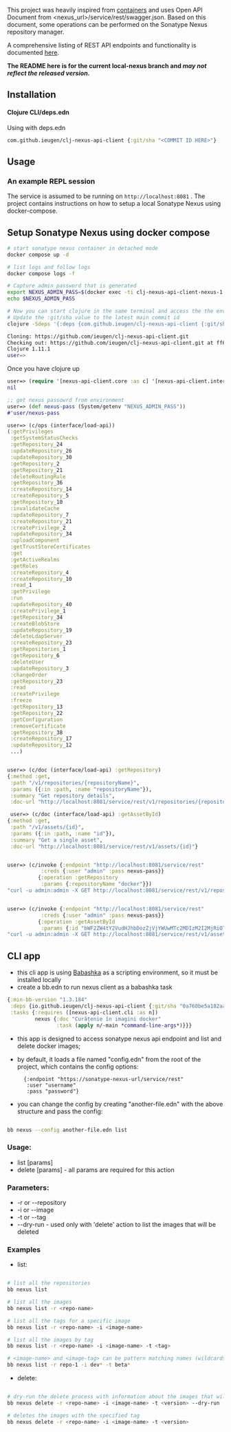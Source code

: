 

This project was heavily inspired from  [contajners](https://github.com/lispyclouds/contajners) and uses Open API Document from <nexus_url>/service/rest/swagger.json.
Based on this document, some operations can be performed on the Sonatype Nexus repository manager.

A comprehensive listing of REST API endpoints and functionality is documented [here](https://help.sonatype.com/repomanager3/integrations/rest-and-integration-api).

**The README here is for the current local-nexus branch and _may not reflect the released version_.**

## Installation

#### Clojure CLI/deps.edn

Using with deps.edn

```clojure
com.github.ieugen/clj-nexus-api-client {:git/sha "<COMMIT ID HERE>"}
```
## Usage

### An example REPL session

The service is assumed to be running on `http://localhost:8081` .
The project contains instructions on how to setup a local Sonatype Nexus using docker-compose.

## Setup Sonatype Nexus using docker compose

```sh
# start sonatype nexus container in detached mode
docker compose up -d

# list logs and follow logs
docker compose logs -f

# Capture admin password that is generated
export NEXUS_ADMIN_PASS=$(docker exec -ti clj-nexus-api-client-nexus-1 cat /nexus-data/admin.password)
echo $NEXUS_ADMIN_PASS

# Now you can start clojure in the same terminal and access the the env var
# Update the :git/sha value to the latest main commit id
clojure -Sdeps '{:deps {com.github.ieugen/clj-nexus-api-client {:git/sha "7b686a3bffcbf29a3de86711e588a80afea8c237"}}}'

Cloning: https://github.com/ieugen/clj-nexus-api-client.git
Checking out: https://github.com/ieugen/clj-nexus-api-client.git at ff6257357ef9464a42f9b8a528d240c44d44446a
Clojure 1.11.1
user=>

```

Once you have clojure up

```clojure
user=> (require '[nexus-api-client.core :as c] '[nexus-api-client.interface :as interface])
nil

;; get nexus passowrd from environment
user=> (def nexus-pass (System/getenv "NEXUS_ADMIN_PASS"))
#'user/nexus-pass

user=> (c/ops (interface/load-api))
(:getPrivileges
 :getSystemStatusChecks
 :getRepository_24
 :updateRepository_26
 :updateRepository_30
 :getRepository_2
 :getRepository_21
 :deleteRoutingRule
 :getRepository_36
 :createRepository_14
 :createRepository_5
 :getRepository_10
 :invalidateCache
 :updateRepository_7
 :createRepository_21
 :createPrivilege_2
 :updateRepository_34
 :uploadComponent
 :getTrustStoreCertificates
 :get
 :getActiveRealms
 :getRoles
 :createRepository_4
 :createRepository_10
 :read_1
 :getPrivilege
 :run
 :updateRepository_40
 :createPrivilege_1
 :getRepository_34
 :createBlobStore
 :updateRepository_19
 :deleteLdapServer
 :createRepository_23
 :getRepositories_1
 :getRepository_6
 :deleteUser
 :updateRepository_3
 :changeOrder
 :getRepository_23
 :read
 :createPrivilege
 :freeze
 :getRepository_13
 :getRepository_22
 :getConfiguration
 :removeCertificate
 :getRepository_38
 :createRepository_17
 :updateRepository_12
 ...)


user=> (c/doc (interface/load-api) :getRepository)
{:method :get,
 :path "/v1/repositories/{repositoryName}",
 :params ({:in :path, :name "repositoryName"}),
 :summary "Get repository details",
 :doc-url "http://localhost:8081/service/rest/v1/repositories/{repositoryName}"}

 user=> (c/doc (interface/load-api) :getAssetById)
{:method :get,
 :path "/v1/assets/{id}",
 :params ({:in :path, :name "id"}),
 :summary "Get a single asset",
 :doc-url "http://localhost:8081/service/rest/v1/assets/{id}"}


user=> (c/invoke {:endpoint "http://localhost:8081/service/rest"
           :creds {:user "admin" :pass nexus-pass}}
          {:operation :getRepository
           :params {:repositoryName "docker"}})
"curl -u admin:admin -X GET http://localhost:8081/service/rest/v1/repositories/docker"


user=> (c/invoke {:endpoint "http://localhost:8081/service/rest"
           :creds {:user "admin" :pass nexus-pass}}
          {:operation :getAssetById
           :params {:id "bWF2ZW4tY2VudHJhbDozZjVjYWUwMTc2MDIzM2I2MjRiOTEwMmMwMmNiYmU4YQ'"}})
"curl -u admin:admin -X GET http://localhost:8081/service/rest/v1/assets/bWF2ZW4tY2VudHJhbDozZjVjYWUwMTc2MDIzM2I2MjRiOTEwMmMwMmNiYmU4YQ"

```


## CLI app

- this cli app is using [Babashka](https://babashka.org/) as a scripting environment, so it must be installed locally
- create a bb.edn to run nexus client as a babashka task

```clojure
{:min-bb-version "1.3.184"
 :deps {io.github.ieugen/clj-nexus-api-client {:git/sha "0a760be5a182aafba07cd980d3a5f5959fee7025"}}
 :tasks {:requires ([nexus-api-client.cli :as n])
         nexus {:doc "Curățenie în imagini docker"
                :task (apply n/-main *command-line-args*)}}}
```
- this app is designed to access sonatype nexus api endpoint and list and delete docker images;
- by default, it loads a file named "config.edn" from the root of the project, which contains the config options:
        
        {:endpoint "https://sonatype-nexus-url/service/rest" 
         :user "username" 
         :pass "password"}

- you can change the config by creating "another-file.edn" with the above structure and pass the config:

```sh

bb nexus --config another-file.edn list

```

### Usage:

- list [params]
- delete [params] - all params are required for this action

### Parameters:

- -r or --repository <repository-name>
- -i or --image <image-name>
- -t or --tag <image-tag>
- --dry-run - used only with 'delete' action to list the images that will be deleted


### Examples

- list:

```sh

# list all the repositories
bb nexus list

# list all the images
bb nexus list -r <repo-name> 

# list all the tags for a specific image
bb nexus list -r <repo-name> -i <image-name> 

# list all the images by tag
bb nexus list -r <repo-name> -i <image-name> -t <tag>

# <image-name> and <image-tag> can be pattern matching names (wildcards):
bb nexus list -r repo-1 -i dev* -t beta* 

```

- delete: 

```sh

# dry-run the delete process with information about the images that will be deleted
bb nexus delete -r <repo-name> -i <image-name> -t <version> --dry-run 

# deletes the images with the specified tag
bb nexus delete -r <repo-name> -i <image-name> -t <version>

```




